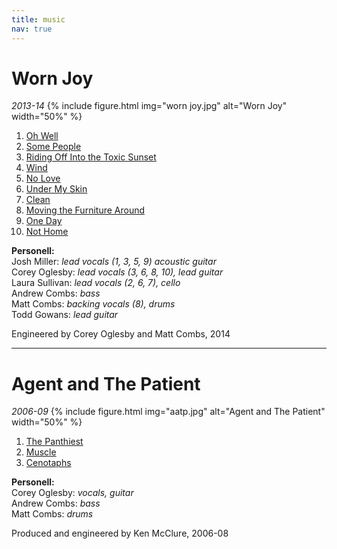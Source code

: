 ```yaml
---
title: music
nav: true
---
```


# Worn Joy 
*2013-14*
{% include figure.html img="worn joy.jpg" alt="Worn Joy" width="50%" %}
1. <a href="https://www.youtube.com/watch?v=HZ7gcTx-ps8" target="_blank">Oh Well</a>
2. <a href="https://www.youtube.com/watch?v=PnjRXg_KV9E" target="_blank">Some People</a>
3. <a href="https://www.youtube.com/watch?v=-OR8Ug3N1EM" target="_blank">Riding Off Into the Toxic Sunset</a>
4. <a href="https://www.youtube.com/watch?v=p3LBSxFMVL4" target="_blank">Wind</a>
5. <a href="https://www.youtube.com/watch?v=sH2PZM4EbRg" target="_blank">No Love</a>
6. <a href="https://www.youtube.com/watch?v=E1X1U3YIxBc" target="_blank">Under My Skin</a>
7. <a href="https://www.youtube.com/watch?v=Moas5Uh_zxk" target="_blank">Clean</a>
8. <a href="https://www.youtube.com/watch?v=2lOm7m504Jk" target="_blank">Moving the Furniture Around</a>
9. <a href="https://www.youtube.com/watch?v=Ij9H4tv0u5Y" target="_blank">One Day</a>
10. <a href="https://www.youtube.com/watch?v=EiyFl2YYEsE" target="_blank">Not Home</a>

**Personell:**  
Josh Miller: *lead vocals (1, 3, 5, 9) acoustic guitar*  
Corey Oglesby: *lead vocals (3, 6, 8, 10), lead guitar*  
Laura Sullivan: *lead vocals (2, 6, 7), cello*  
Andrew Combs: *bass*  
Matt Combs: *backing vocals (8), drums*  
Todd Gowans: *lead guitar*

Engineered by Corey Oglesby and Matt Combs, 2014


---


# Agent and The Patient 
*2006-09*
{% include figure.html img="aatp.jpg" alt="Agent and The Patient" width="50%" %}
1. <a href="https://www.youtube.com/watch?v=nvbaKDzi1KI" target="_blank">The Panthiest</a>
2. <a href="https://www.youtube.com/watch?v=byOf0IIopDg" target="_blank">Muscle</a>
3. <a href="https://www.youtube.com/watch?v=F9L6X8jZ42Y" target="_blank">Cenotaphs</a>

**Personell:**  
Corey Oglesby: *vocals, guitar*  
Andrew Combs: *bass*  
Matt Combs: *drums*  

Produced and engineered by Ken McClure, 2006-08